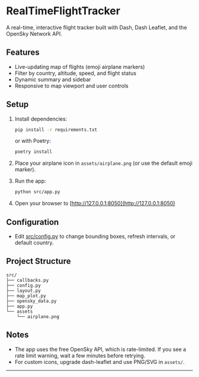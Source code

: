 # RealTimeFlightTracker

A real-time, interactive flight tracker built with Dash, Dash Leaflet, and the OpenSky Network API.

## Features

- Live-updating map of flights (emoji airplane markers)
- Filter by country, altitude, speed, and flight status
- Dynamic summary and sidebar
- Responsive to map viewport and user controls

## Setup

1. Install dependencies:
    ```sh
    pip install -r requirements.txt
    ```
    or with Poetry:
    ```sh
    poetry install
    ```

2. Place your airplane icon in `assets/airplane.png` (or use the default emoji marker).

3. Run the app:
    ```sh
    python src/app.py
    ```

4. Open your browser to [http://127.0.0.1:8050](http://127.0.0.1:8050)

## Configuration

- Edit [src/config.py](cci:7://file:///Users/praveen/Documents/Code/RealTimeFlightTracker/src/config.py:0:0-0:0) to change bounding boxes, refresh intervals, or default country.

## Project Structure
```
src/
├── callbacks.py
├── config.py
├── layout.py
├── map_plot.py
├── opensky_data.py
├── app.py
└── assets
    └── airplane.png
```

## Notes

- The app uses the free OpenSky API, which is rate-limited. If you see a rate limit warning, wait a few minutes before retrying.
- For custom icons, upgrade dash-leaflet and use PNG/SVG in `assets/`.

---